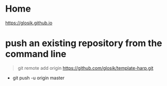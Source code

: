 # Home
<a href="https://glosik.github.io" target="_blank">https://glosik.github.io</a>


# push an existing repository from the command line
> git remote add origin https://github.com/glosik/template-harp.git
* git push -u origin master

